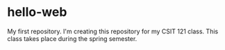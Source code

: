 # hello-web
My first repository.
I'm creating this repository for my CSIT 121 class.
This class takes place during the spring semester.

